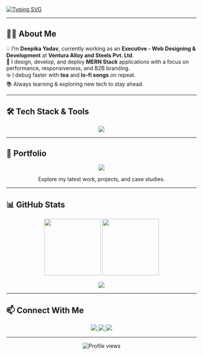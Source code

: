 <!-- Banner or Animated Typing Header -->
[![Typing SVG](https://readme-typing-svg.demolab.com?font=Fira+Code&size=28&pause=1000&color=FE7743&center=true&vCenter=true&width=800&lines=Hey%2C+I'm+Deepika+Yadav+%F0%9F%91%8B;Full+Stack+Web+Developer;Passionate+about+MERN+%26+UI%2FUX;Crafting+High-Performance+Web+Solutions)](https://git.io/typing-svg)

---

## 👩‍💻 About Me
💡 I’m **Deepika Yadav**, currently working as an **Executive - Web Designing & Development** at **Ventura Alloy and Steels Pvt. Ltd**.  
🚀 I design, develop, and deploy **MERN Stack** applications with a focus on performance, responsiveness, and B2B branding.  
☕ I debug faster with **tea** and **lo-fi songs** on repeat.  
📚 Always learning & exploring new tech to stay ahead.

---

## 🛠️ Tech Stack & Tools
<p align="center">
  <img src="https://skillicons.dev/icons?i=html,css,js,react,nodejs,express,mongodb,mysql,flutter,dart,bootstrap,git,github,figma" />
</p>

---

## 💼 Portfolio
<p align="center">
  <a href="https://d-portfolio-client.onrender.com">
    <img src="https://img.shields.io/badge/🌐%20Live%20Portfolio-Visit%20Now-FE7743?style=for-the-badge&logo=google-chrome&logoColor=white" />
  </a>
</p>
<p align="center">Explore my latest work, projects, and case studies.</p>

---

## 📊 GitHub Stats
<p align="center">
  <img src="https://github-readme-stats.vercel.app/api?username=deepikayadav610&show_icons=true&theme=tokyonight&hide_border=true" height="150" />
  <img src="https://github-readme-streak-stats.herokuapp.com?user=deepikayadav610&theme=tokyonight&hide_border=true" height="150" />
</p>
<p align="center">
  <img src="https://github-readme-activity-graph.vercel.app/graph?username=deepikayadav610&theme=tokyo-night&hide_border=true" />
</p>

---

## 📫 Connect With Me
<p align="center">
  <a href="mailto:deepikayadav610@gmail.com">
    <img src="https://img.shields.io/badge/Email-Contact%20Me-D14836?style=for-the-badge&logo=gmail&logoColor=white" />
  </a>
  <a href="https://www.linkedin.com/in/deepika-yadav-70871b1b3/">
    <img src="https://img.shields.io/badge/LinkedIn-Connect%20Now-0A66C2?style=for-the-badge&logo=linkedin&logoColor=white" />
  </a>
  <a href="https://github.com/deepikayadav610">
    <img src="https://img.shields.io/badge/GitHub-Follow%20Me-181717?style=for-the-badge&logo=github&logoColor=white" />
  </a>
</p>

---

<p align="center">
  <img src="https://komarev.com/ghpvc/?username=deepikayadav610&style=flat-square&color=FE7743" alt="Profile views" />
</p>
